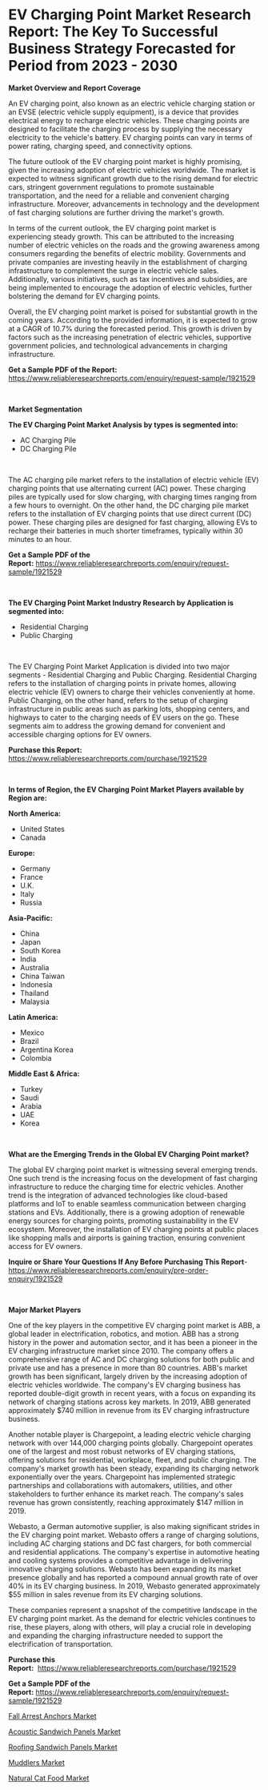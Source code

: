 <p><h1>EV Charging Point Market Research Report: The Key To Successful Business Strategy Forecasted for Period from 2023 - 2030</h1></p><p><strong>Market Overview and Report Coverage</strong></p>
<p><p>An EV charging point, also known as an electric vehicle charging station or an EVSE (electric vehicle supply equipment), is a device that provides electrical energy to recharge electric vehicles. These charging points are designed to facilitate the charging process by supplying the necessary electricity to the vehicle's battery. EV charging points can vary in terms of power rating, charging speed, and connectivity options.</p><p>The future outlook of the EV charging point market is highly promising, given the increasing adoption of electric vehicles worldwide. The market is expected to witness significant growth due to the rising demand for electric cars, stringent government regulations to promote sustainable transportation, and the need for a reliable and convenient charging infrastructure. Moreover, advancements in technology and the development of fast charging solutions are further driving the market's growth.</p><p>In terms of the current outlook, the EV charging point market is experiencing steady growth. This can be attributed to the increasing number of electric vehicles on the roads and the growing awareness among consumers regarding the benefits of electric mobility. Governments and private companies are investing heavily in the establishment of charging infrastructure to complement the surge in electric vehicle sales. Additionally, various initiatives, such as tax incentives and subsidies, are being implemented to encourage the adoption of electric vehicles, further bolstering the demand for EV charging points.</p><p>Overall, the EV charging point market is poised for substantial growth in the coming years. According to the provided information, it is expected to grow at a CAGR of 10.7% during the forecasted period. This growth is driven by factors such as the increasing penetration of electric vehicles, supportive government policies, and technological advancements in charging infrastructure.</p></p>
<p><strong>Get a Sample PDF of the Report:</strong> <a href="https://www.reliableresearchreports.com/enquiry/request-sample/1921529">https://www.reliableresearchreports.com/enquiry/request-sample/1921529</a></p>
<p>&nbsp;</p>
<p><strong>Market Segmentation</strong></p>
<p><strong>The EV Charging Point Market Analysis by types is segmented into:</strong></p>
<p><ul><li>AC Charging Pile</li><li>DC Charging Pile</li></ul></p>
<p>&nbsp;</p>
<p><p>The AC charging pile market refers to the installation of electric vehicle (EV) charging points that use alternating current (AC) power. These charging piles are typically used for slow charging, with charging times ranging from a few hours to overnight. On the other hand, the DC charging pile market refers to the installation of EV charging points that use direct current (DC) power. These charging piles are designed for fast charging, allowing EVs to recharge their batteries in much shorter timeframes, typically within 30 minutes to an hour.</p></p>
<p><strong>Get a Sample PDF of the Report:</strong>&nbsp;<a href="https://www.reliableresearchreports.com/enquiry/request-sample/1921529">https://www.reliableresearchreports.com/enquiry/request-sample/1921529</a></p>
<p>&nbsp;</p>
<p><strong>The EV Charging Point Market Industry Research by Application is segmented into:</strong></p>
<p><ul><li>Residential Charging</li><li>Public Charging</li></ul></p>
<p>&nbsp;</p>
<p><p>The EV Charging Point Market Application is divided into two major segments - Residential Charging and Public Charging. Residential Charging refers to the installation of charging points in private homes, allowing electric vehicle (EV) owners to charge their vehicles conveniently at home. Public Charging, on the other hand, refers to the setup of charging infrastructure in public areas such as parking lots, shopping centers, and highways to cater to the charging needs of EV users on the go. These segments aim to address the growing demand for convenient and accessible charging options for EV owners.</p></p>
<p><strong>Purchase this Report:</strong>&nbsp; <a href="https://www.reliableresearchreports.com/purchase/1921529">https://www.reliableresearchreports.com/purchase/1921529</a></p>
<p>&nbsp;</p>
<p><strong>In terms of Region, the EV Charging Point Market Players available by Region are:</strong></p>
<p>
    <p> <strong> North America: </strong>
        <ul>
            <li>United States</li>
            <li>Canada</li>
        </ul>
        </p> 
    <p> <strong> Europe: </strong>
        <ul>
            <li>Germany</li>
            <li>France</li>
            <li>U.K.</li>
            <li>Italy</li>
            <li>Russia</li>
        </ul>
        </p> 
    <p> <strong> Asia-Pacific: </strong>
        <ul>
            <li>China</li>
            <li>Japan</li>
            <li>South Korea</li>
            <li>India</li>
            <li>Australia</li>
            <li>China Taiwan</li>
            <li>Indonesia</li>
            <li>Thailand</li>
            <li>Malaysia</li>
        </ul>
        </p> 
    <p> <strong> Latin America: </strong>
        <ul>
            <li>Mexico</li>
            <li>Brazil</li>
            <li>Argentina Korea</li>
            <li>Colombia</li>
        </ul>
        </p> 
    <p> <strong> Middle East & Africa: </strong>
        <ul>
            <li>Turkey</li>
            <li>Saudi</li>
            <li>Arabia</li>
            <li>UAE</li>
            <li>Korea</li>
        </ul>
    </p>
    </p>
<p>&nbsp;</p>
<p><strong>What are the Emerging Trends in the Global EV Charging Point market?</strong></p>
<p><p>The global EV charging point market is witnessing several emerging trends. One such trend is the increasing focus on the development of fast charging infrastructure to reduce the charging time for electric vehicles. Another trend is the integration of advanced technologies like cloud-based platforms and IoT to enable seamless communication between charging stations and EVs. Additionally, there is a growing adoption of renewable energy sources for charging points, promoting sustainability in the EV ecosystem. Moreover, the installation of EV charging points at public places like shopping malls and airports is gaining traction, ensuring convenient access for EV owners.</p></p>
<p><strong>Inquire or Share Your Questions If Any Before Purchasing This Report</strong>- <a href="https://www.reliableresearchreports.com/enquiry/pre-order-enquiry/1921529">https://www.reliableresearchreports.com/enquiry/pre-order-enquiry/1921529</a></p>
<p>&nbsp;</p>
<p><strong>Major Market Players</strong></p>
<p><p>One of the key players in the competitive EV charging point market is ABB, a global leader in electrification, robotics, and motion. ABB has a strong history in the power and automation sector, and it has been a pioneer in the EV charging infrastructure market since 2010. The company offers a comprehensive range of AC and DC charging solutions for both public and private use and has a presence in more than 80 countries. ABB's market growth has been significant, largely driven by the increasing adoption of electric vehicles worldwide. The company's EV charging business has reported double-digit growth in recent years, with a focus on expanding its network of charging stations across key markets. In 2019, ABB generated approximately $740 million in revenue from its EV charging infrastructure business.</p><p>Another notable player is Chargepoint, a leading electric vehicle charging network with over 144,000 charging points globally. Chargepoint operates one of the largest and most robust networks of EV charging stations, offering solutions for residential, workplace, fleet, and public charging. The company's market growth has been steady, expanding its charging network exponentially over the years. Chargepoint has implemented strategic partnerships and collaborations with automakers, utilities, and other stakeholders to further enhance its market reach. The company's sales revenue has grown consistently, reaching approximately $147 million in 2019.</p><p>Webasto, a German automotive supplier, is also making significant strides in the EV charging point market. Webasto offers a range of charging solutions, including AC charging stations and DC fast chargers, for both commercial and residential applications. The company's expertise in automotive heating and cooling systems provides a competitive advantage in delivering innovative charging solutions. Webasto has been expanding its market presence globally and has reported a compound annual growth rate of over 40% in its EV charging business. In 2019, Webasto generated approximately $55 million in sales revenue from its EV charging solutions.</p><p>These companies represent a snapshot of the competitive landscape in the EV charging point market. As the demand for electric vehicles continues to rise, these players, along with others, will play a crucial role in developing and expanding the charging infrastructure needed to support the electrification of transportation.</p></p>
<p><strong>Purchase this Report:</strong>&nbsp;&nbsp;<a href="https://www.reliableresearchreports.com/purchase/1921529">https://www.reliableresearchreports.com/purchase/1921529</a></p>
<p></p>
<p><strong>Get a Sample PDF of the Report:</strong>&nbsp;<a href="https://www.reliableresearchreports.com/enquiry/request-sample/1921529">https://www.reliableresearchreports.com/enquiry/request-sample/1921529</a></p>
<p><p><a href="https://medium.com/@dorothypeters68/fall-arrest-anchors-market-analysis-and-sze-forecasted-for-period-from-2023-to-2030-eebedbe4d4f7">Fall Arrest Anchors Market</a></p><p><a href="https://medium.com/@rebeccabower1903/acoustic-sandwich-panels-market-size-market-outlook-and-market-forecast-2023-to-2030-dd462ddaf22f">Acoustic Sandwich Panels Market</a></p><p><a href="https://medium.com/@dianafisher1927/roofing-sandwich-panels-market-comprehensive-assessment-by-type-application-and-geography-ef9837c2b6fb">Roofing Sandwich Panels Market</a></p><p><a href="https://medium.com/@avarobertson1969/muddlers-market-report-reveals-the-latest-trends-and-growth-opportunities-of-this-market-b684c1427ceb">Muddlers Market</a></p><p><a href="https://medium.com/@annarussell1981/natural-cat-food-market-research-report-its-history-and-forecast-2023-to-2030-cf1c08cf29bf">Natural Cat Food Market</a></p></p>